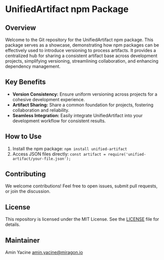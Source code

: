 # UnifiedArtifact npm Package

## Overview
Welcome to the Git repository for the UnifiedArtifact npm package. This package serves as a showcase, demonstrating how npm packages can be effectively used to introduce versioning to process artifacts. It provides a centralized hub for sharing a consistent artifact base across development projects, simplifying versioning, streamlining collaboration, and enhancing dependency management.

## Key Benefits
- **Version Consistency:** Ensure uniform versioning across projects for a cohesive development experience.
- **Artifact Sharing:** Share a common foundation for projects, fostering collaboration and reliability.
- **Seamless Integration:** Easily integrate UnifiedArtifact into your development workflow for consistent results.

## How to Use
1. Install the npm package: `npm install unified-artifact`
2. Access JSON files directly: `const artifact = require('unified-artifact/your-file.json');`

## Contributing
We welcome contributions! Feel free to open issues, submit pull requests, or join the discussion.

## License
This repository is licensed under the MIT License. See the [LICENSE](LICENSE) file for details.

## Maintainer
Amin Yacine <amin.yacine@miragon.io>
